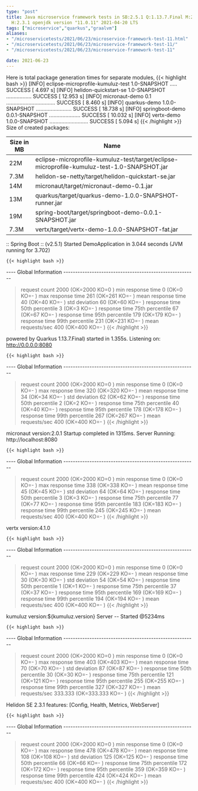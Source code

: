 ```yaml
---
type: "post"
title: Java microservice framework tests in SB:2.5.1 Q:1.13.7.Final M:2.5.6 V:4.1.0
  H:2.3.1 openjdk version "11.0.11" 2021-04-20 LTS
tags: ["microservice","quarkus","graalvm"]
aliases:
- "/microservicetests/2021/06/23/microservice-framework-test-11.html"
- "/microservicetests/2021/06/23/microservice-framework-test-11/"
- "/microservicetests/2021/06/23/microservice-framework-test-11"

date: 2021-06-23
---
```

 
Here is total package generation times for separate modules,
{{< highlight bash >}}
[INFO] eclipse-microprofile-kumuluz-test 1.0-SNAPSHOT ..... SUCCESS [  4.697 s]
[INFO] helidon-quickstart-se 1.0-SNAPSHOT ................. SUCCESS [ 12.953 s]
[INFO] micronaut-demo 0.1 ................................. SUCCESS [  8.460 s]
[INFO] quarkus-demo 1.0.0-SNAPSHOT ........................ SUCCESS [ 18.738 s]
[INFO] springboot-demo 0.0.1-SNAPSHOT ..................... SUCCESS [ 10.032 s]
[INFO] vertx-demo 1.0.0-SNAPSHOT .......................... SUCCESS [  5.094 s]
{{< /highlight >}}
Size of created packages:

| Size in MB |  Name |
|------------|-------|
| 22M | eclipse-microprofile-kumuluz-test/target/eclipse-microprofile-kumuluz-test-1.0-SNAPSHOT.jar |
| 7.3M | helidon-se-netty/target/helidon-quickstart-se.jar |
| 14M | micronaut/target/micronaut-demo-0.1.jar |
| 13M | quarkus/target/quarkus-demo-1.0.0-SNAPSHOT-runner.jar |
| 19M | spring-boot/target/springboot-demo-0.0.1-SNAPSHOT.jar |
| 7.3M | vertx/target/vertx-demo-1.0.0-SNAPSHOT-fat.jar |


:: Spring Boot :: (v2.5.1) Started DemoApplication in 3.044 seconds (JVM running for 3.702)

    {{< highlight bash >}}
---- Global Information --------------------------------------------------------
> request count                                       2000 (OK=2000   KO=0     )
> min response time                                      0 (OK=0      KO=-     )
> max response time                                    261 (OK=261    KO=-     )
> mean response time                                    40 (OK=40     KO=-     )
> std deviation                                         60 (OK=60     KO=-     )
> response time 50th percentile                          3 (OK=3      KO=-     )
> response time 75th percentile                         67 (OK=67     KO=-     )
> response time 95th percentile                        179 (OK=179    KO=-     )
> response time 99th percentile                        231 (OK=231    KO=-     )
> mean requests/sec                                    400 (OK=400    KO=-     )
{{< /highlight >}}

powered by Quarkus 1.13.7.Final) started in 1.355s. Listening on: http://0.0.0.0:8080

    {{< highlight bash >}}
---- Global Information --------------------------------------------------------
> request count                                       2000 (OK=2000   KO=0     )
> min response time                                      0 (OK=0      KO=-     )
> max response time                                    320 (OK=320    KO=-     )
> mean response time                                    34 (OK=34     KO=-     )
> std deviation                                         62 (OK=62     KO=-     )
> response time 50th percentile                          2 (OK=2      KO=-     )
> response time 75th percentile                         40 (OK=40     KO=-     )
> response time 95th percentile                        178 (OK=178    KO=-     )
> response time 99th percentile                        267 (OK=267    KO=-     )
> mean requests/sec                                    400 (OK=400    KO=-     )
{{< /highlight >}}

micronaut version:2.0.1 Startup completed in 1315ms. Server Running: http://localhost:8080

    {{< highlight bash >}}
---- Global Information --------------------------------------------------------
> request count                                       2000 (OK=2000   KO=0     )
> min response time                                      0 (OK=0      KO=-     )
> max response time                                    338 (OK=338    KO=-     )
> mean response time                                    45 (OK=45     KO=-     )
> std deviation                                         64 (OK=64     KO=-     )
> response time 50th percentile                          3 (OK=3      KO=-     )
> response time 75th percentile                         77 (OK=77     KO=-     )
> response time 95th percentile                        183 (OK=183    KO=-     )
> response time 99th percentile                        245 (OK=245    KO=-     )
> mean requests/sec                                    400 (OK=400    KO=-     )
{{< /highlight >}}

vertx version:4.1.0

    {{< highlight bash >}}
---- Global Information --------------------------------------------------------
> request count                                       2000 (OK=2000   KO=0     )
> min response time                                      0 (OK=0      KO=-     )
> max response time                                    229 (OK=229    KO=-     )
> mean response time                                    30 (OK=30     KO=-     )
> std deviation                                         54 (OK=54     KO=-     )
> response time 50th percentile                          1 (OK=1      KO=-     )
> response time 75th percentile                         37 (OK=37     KO=-     )
> response time 95th percentile                        169 (OK=169    KO=-     )
> response time 99th percentile                        194 (OK=194    KO=-     )
> mean requests/sec                                    400 (OK=400    KO=-     )
{{< /highlight >}}

kumuluz version:${kumuluz.version} Server -- Started @5234ms

    {{< highlight bash >}}
---- Global Information --------------------------------------------------------
> request count                                       2000 (OK=2000   KO=0     )
> min response time                                      0 (OK=0      KO=-     )
> max response time                                    403 (OK=403    KO=-     )
> mean response time                                    70 (OK=70     KO=-     )
> std deviation                                         87 (OK=87     KO=-     )
> response time 50th percentile                         30 (OK=30     KO=-     )
> response time 75th percentile                        121 (OK=121    KO=-     )
> response time 95th percentile                        255 (OK=255    KO=-     )
> response time 99th percentile                        327 (OK=327    KO=-     )
> mean requests/sec                                333.333 (OK=333.333 KO=-     )
{{< /highlight >}}

Helidon SE 2.3.1 features: [Config, Health, Metrics, WebServer]

    {{< highlight bash >}}
---- Global Information --------------------------------------------------------
> request count                                       2000 (OK=2000   KO=0     )
> min response time                                      0 (OK=0      KO=-     )
> max response time                                    478 (OK=478    KO=-     )
> mean response time                                   108 (OK=108    KO=-     )
> std deviation                                        125 (OK=125    KO=-     )
> response time 50th percentile                         66 (OK=66     KO=-     )
> response time 75th percentile                        172 (OK=172    KO=-     )
> response time 95th percentile                        359 (OK=359    KO=-     )
> response time 99th percentile                        424 (OK=424    KO=-     )
> mean requests/sec                                    400 (OK=400    KO=-     )
{{< /highlight >}}
